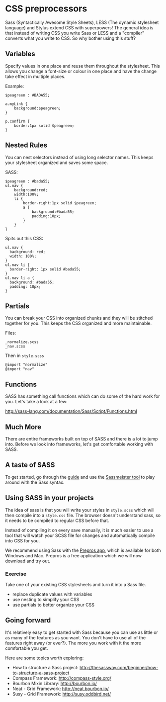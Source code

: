 # CSS preprocessors

Sass (Syntactically Awesome Style Sheets), LESS (The dynamic stylesheet language) and Stylus  extend CSS with superpowers! The general idea is that instead of writing CSS you write Sass or LESS and a "compiler" converts what you write to CSS. So why bother using this stuff?

## Variables
Specify values in one place and reuse them throughout the stylesheet. This allows you change a font-size or colour in one place and have the change take effect in multiple places.

Example:

	$peagreen : #BADA55; 

	a.myLink {
		background:$peagreen;
	}

	p.confirm {
		border:1px solid $peagreen;
	}


## Nested Rules
You can nest selectors instead of using long selector names. This keeps your stylesheet organized and saves some space.

SASS:

	$peagreen : #bada55;
	ul.nav {
		background:red;
		width:100%;
		li {
			border-right:1px solid $peagreen;
			a {
				background:#bada55;
				padding:10px;
			}
		}
	}

Spits out this CSS:

	ul.nav {
	  background: red;
	  width: 100%;
	}
	ul.nav li {
	  border-right: 1px solid #bada55;
	}
	ul.nav li a {
	  background: #bada55;
	  padding: 10px;
	}

## Partials

You can break your CSS into organized chunks and they will be stitched together for you. This keeps the CSS organized and more maintainable. 

Files:

	_normalize.scss
	_nav.scss

Then in `style.scss`

	@import "normalize"
	@import "nav"

## Functions
SASS has something call functions which can do some of the hard work for you. Let's take a look at a few:

<http://sass-lang.com/documentation/Sass/Script/Functions.html>

## Much More
There are entire frameworks built on top of SASS and there is a lot to jump into. Before we look into frameworks, let's get comfortable working with SASS. 

## A taste of SASS

To get started, go through the [guide](http://sass-lang.com/guide) and use the [Sassmeister tool](http://sassmeister.com/) to play around with the Sass syntax.

## Using SASS in your projects

The idea of sass is that you will write your styles in `style.scss` which will then compile into a `style.css` file. The browser doesn't understand sass, so it needs to be compiled to regular CSS before that.

Instead of compiling it on every save manually, it is much easier to use a tool that will watch your SCSS file for changes and automatically compile into CSS for you. 

We recommend using Sass with the [Prepros app](http://alphapixels.com/prepros/), which is available for both Windows and Mac. Prepros is a free application which we will now download and try out.

### Exercise

Take one of your existing CSS stylesheets and turn it into a Sass file.

* replace duplicate values with variables
* use nesting to simplify your CSS
* use partials to better organize your CSS

## Going forward

It's relatively easy to get started with Sass because you can use as little or as many of the features as you want. You don't have to use all of the features right away (or ever?). The more you work with it the more comfortable you get.

Here are some topics worth exploring:

* How to structure a Sass project: http://thesassway.com/beginner/how-to-structure-a-sass-project
* Compass Framework: http://compass-style.org/
* Bourbon Mixin Library: http://bourbon.io/
* Neat - Grid Framework: http://neat.bourbon.io/
* Susy - Grid Framework: http://susy.oddbird.net/